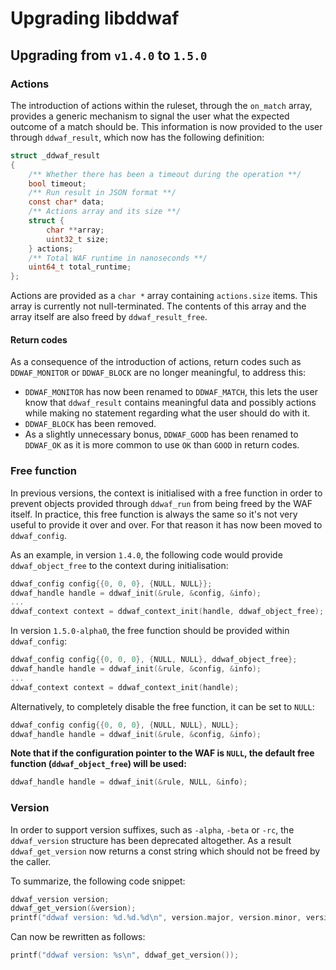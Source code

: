 # Upgrading libddwaf

## Upgrading from `v1.4.0` to `1.5.0`

### Actions

The introduction of actions within the ruleset, through the `on_match` array, provides a generic mechanism to signal the user what the expected outcome of a match should be. This information is now provided to the user through `ddwaf_result`, which now has the following definition:

```c
struct _ddwaf_result
{
    /** Whether there has been a timeout during the operation **/
    bool timeout;
    /** Run result in JSON format **/
    const char* data;
    /** Actions array and its size **/
    struct {
        char **array;
        uint32_t size;
    } actions;
    /** Total WAF runtime in nanoseconds **/
    uint64_t total_runtime;
};
```

Actions are provided as a `char *` array containing `actions.size` items. This array is currently not null-terminated. The contents of this array and the array itself are also freed by `ddwaf_result_free`.

#### Return codes

As a consequence of the introduction of actions, return codes such as `DDWAF_MONITOR` or `DDWAF_BLOCK` are no longer meaningful, to address this:
- `DDWAF_MONITOR` has now been renamed to `DDWAF_MATCH`, this lets the user know that `ddwaf_result` contains meaningful data and possibly actions while making no statement regarding what the user should do with it.
- `DDWAF_BLOCK` has been removed.
- As a slightly unnecessary bonus, `DDWAF_GOOD` has been renamed to `DDWAF_OK` as it is more common to use `OK` than `GOOD` in return codes.

### Free function

In previous versions, the context is initialised with a free function in order to prevent objects provided through `ddwaf_run` from being freed by the WAF itself. In practice, this free function is always the same so it's not very useful to provide it over and over. For that reason it has now been moved to `ddwaf_config`.

As an example, in version `1.4.0`, the following code would provide `ddwaf_object_free` to the context during initialisation:

```c
ddwaf_config config{{0, 0, 0}, {NULL, NULL}};
ddwaf_handle handle = ddwaf_init(&rule, &config, &info);
...
ddwaf_context context = ddwaf_context_init(handle, ddwaf_object_free);
```

In version `1.5.0-alpha0`, the free function should be provided within `ddwaf_config`:
```c
ddwaf_config config{{0, 0, 0}, {NULL, NULL}, ddwaf_object_free};
ddwaf_handle handle = ddwaf_init(&rule, &config, &info);
...
ddwaf_context context = ddwaf_context_init(handle);
```

Alternatively, to completely disable the free function, it can be set to `NULL`:
```c
ddwaf_config config{{0, 0, 0}, {NULL, NULL}, NULL};
ddwaf_handle handle = ddwaf_init(&rule, &config, &info);
```

**Note that if the configuration pointer to the WAF is `NULL`, the default free function (`ddwaf_object_free`) will be used:**
```c
ddwaf_handle handle = ddwaf_init(&rule, NULL, &info);
```

### Version

In order to support version suffixes, such as `-alpha`, `-beta` or `-rc`, the `ddwaf_version` structure has been deprecated altogether. As a result `ddwaf_get_version` now returns a const string which should not be freed by the caller.

To summarize, the following code snippet:

```c
ddwaf_version version;
ddwaf_get_version(&version);
printf("ddwaf version: %d.%d.%d\n", version.major, version.minor, version.patch);
```

Can now be rewritten as follows:

```c
printf("ddwaf version: %s\n", ddwaf_get_version());
```
